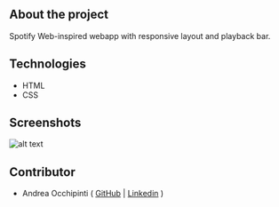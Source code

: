 ## About the project

Spotify Web-inspired webapp with responsive layout and playback bar.

## Technologies 

- HTML
- CSS

## Screenshots

![alt text](/Screenshots/app.png "App")

## Contributor

- Andrea Occhipinti ( [GitHub](https://github.com/painteyes) | [Linkedin](https://www.linkedin.com/in/occhipinti) )
